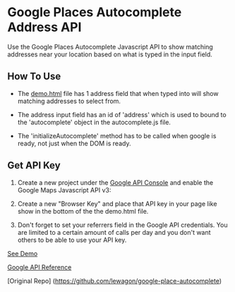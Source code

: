 # Google Places Autocomplete Address API

Use the Google Places Autocomplete Javascript API to show matching addresses near your location based on what is typed in the input field.

## How To Use

- The [demo.html](demo.html) file has 1 address field that when typed into will show matching addresses to select from.

- The address input field has an id of 'address' which is used to bound to the 'autocomplete' object in the autocomplete.js file.

- The 'initializeAutocomplete' method has to be called when google is ready, not just when the DOM is ready.

## Get API Key

1. Create a new project under the [Google API Console](https://code.google.com/apis/console) and enable the Google Maps Javascript API v3:

2. Create a new "Browser Key" and place that API key in your page like show in the bottom  of the the demo.html file.

3. Don't forget to set your referrers field in the Google API credentials. You are limited to a certain amount of calls per day and you don't want others to be able to use your API key.

[See Demo](https://www.realshout.com/listing/378515/)

[Google API Reference](https://developers.google.com/maps/documentation/javascript/examples/places-autocomplete-addressform)

[Original Repo] (https://github.com/lewagon/google-place-autocomplete)
